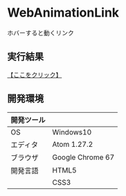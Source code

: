 # WebAnimationLink
ホバーすると動くリンク

## 実行結果
[【ここをクリック】](https://xekid78.github.io/WebAnimationLink/)

## 開発環境
| 開発ツール |  |
|:-|:-|
| OS | Windows10 |
| エディタ | Atom 1.27.2 |
| ブラウザ | Google Chrome 67 |
| 開発言語 | HTML5 |
| | CSS3 |
